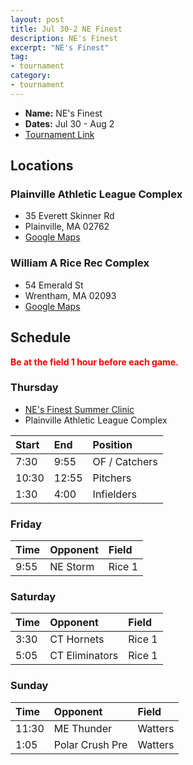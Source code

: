 ```yaml
---
layout: post
title: Jul 30-2 NE Finest
description: NE's Finest
excerpt: "NE's Finest"
tag:
- tournament
category:
- tournament
---
```

* **Name:** NE's Finest
* **Dates:** Jul 30 - Aug 2
* [Tournament Link](https://www.nefinestshowcase.com/showcase-tournament.cfm)

## Locations

### Plainville Athletic League Complex
* 35 Everett Skinner Rd
* Plainville, MA 02762
* [Google Maps](https://goo.gl/maps/wzoKXBdTAmmHkfTEA)

### William A Rice Rec Complex
* 54 Emerald St
* Wrentham, MA 02093
* [Google Maps](https://goo.gl/maps/X71aESXzykkGdMZk7)
  
## Schedule
**<span style="color:red">Be at the field 1 hour before each game.</span>**

### Thursday
* [NE's Finest Summer Clinic](https://www.nefinestshowcase.com/summer-exposure-camp2020.cfm)
* Plainville Athletic League Complex

| Start | End   | Position     |
|:---   |:---   |:---          |
|7:30   | 9:55  | OF / Catchers|
|10:30  | 12:55 | Pitchers     |
|1:30   | 4:00  | Infielders   |

### Friday

| Time     | Opponent    | Field   |
|:---      |:---         |:---     |
| 9:55     | NE Storm    |Rice 1   |

### Saturday

| Time     | Opponent        | Field   |
|:---      |:---             |:---     |
| 3:30     | CT Hornets      |Rice 1   |
| 5:05     | CT Eliminators  |Rice 1   |


### Sunday

| Time     | Opponent        | Field   |
|:---      |:---             |:---     |
| 11:30    | ME Thunder      |Watters   |
| 1:05     | Polar Crush Pre |Watters   |

